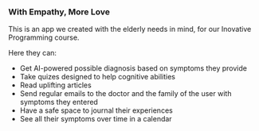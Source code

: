 ### With Empathy, More Love
This is an app we created with the elderly needs in mind, for our Inovative Programming course. 

Here they can:
- Get AI-powered possible diagnosis based on symptoms they provide
- Take quizes designed to help cognitive abilities
- Read uplifting articles
- Send regular emails to the doctor and the family of the user with symptoms they entered
- Have a safe space to journal their experiences
- See all their symptoms over time in a calendar

